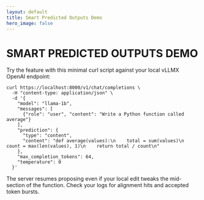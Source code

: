 ```yaml
---
layout: default
title: Smart Predicted Outputs Demo
hero_image: false
---
```

<div class="section" id="demo">
    <h1>SMART PREDICTED OUTPUTS DEMO</h1>
    <p>Try the feature with this minimal curl script against your local vLLMX OpenAI endpoint:</p>
<pre><code class="language-bash">curl https://localhost:8000/v1/chat/completions \
  -H "content-type: application/json" \
  -d '{
    "model": "llama-1b",
    "messages": [
      {"role": "user", "content": "Write a Python function called average"}
    ],
    "prediction": {
      "type": "content",
      "content": "def average(values):\n    total = sum(values)\n    count = max(len(values), 1)\n    return total / count\n"
    },
    "max_completion_tokens": 64,
    "temperature": 0
  }'</code></pre>
    <p>The server resumes proposing even if your local edit tweaks the mid-section of the function. Check your logs for alignment hits and accepted token bursts.</p>
</div>
